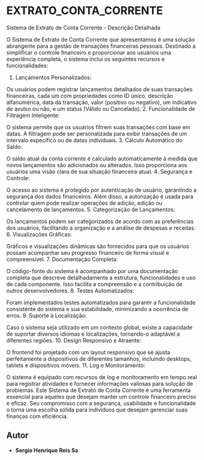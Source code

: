 # EXTRATO_CONTA_CORRENTE

Sistema de Extrato de Conta Corrente - Descrição Detalhada

O Sistema de Extrato de Conta Corrente que apresentamos é uma solução abrangente para a gestão de transações financeiras pessoais. Destinado a simplificar o controle financeiro e proporcionar aos usuários uma experiência completa, o sistema inclui os seguintes recursos e funcionalidades:

1. Lançamentos Personalizados:

Os usuários podem registrar lançamentos detalhados de suas transações financeiras, cada um com propriedades como ID único, descrição alfanumérica, data da transação, valor (positivo ou negativo), um indicativo de avulso ou não, e um status (Válido ou Cancelado).
2. Funcionalidade de Filtragem Inteligente:

O sistema permite que os usuários filtrem suas transações com base em datas. A filtragem pode ser personalizada para exibir transações de um intervalo específico ou de datas individuais.
3. Cálculo Automático do Saldo:

O saldo atual da conta corrente é calculado automaticamente à medida que novos lançamentos são adicionados ou alterados. Isso proporciona aos usuários uma visão clara de sua situação financeira atual.
4. Segurança e Controle:

O acesso ao sistema é protegido por autenticação de usuário, garantindo a segurança dos dados financeiros. Além disso, a autorização é usada para controlar quem pode realizar operações de adição, edição ou cancelamento de lançamentos.
5. Categorização de Lançamentos:

Os lançamentos podem ser categorizados de acordo com as preferências dos usuários, facilitando a organização e a análise de despesas e receitas.
6. Visualizações Gráficas:

Gráficos e visualizações dinâmicas são fornecidos para que os usuários possam acompanhar seu progresso financeiro de forma visual e compreensível.
7. Documentação Completa:

O código-fonte do sistema é acompanhado por uma documentação completa que descreve detalhadamente a estrutura, funcionalidades e uso de cada componente. Isso facilita a compreensão e a contribuição de outros desenvolvedores.
8. Testes Automatizados:

Foram implementados testes automatizados para garantir a funcionalidade consistente do sistema e sua estabilidade, minimizando a ocorrência de erros.
9. Suporte à Localização:

Caso o sistema seja utilizado em um contexto global, existe a capacidade de suportar diversos idiomas e localizações, tornando-o adaptável a diferentes regiões.
10. Design Responsivo e Atraente:

O frontend foi projetado com um layout responsivo que se ajusta perfeitamente a dispositivos de diferentes tamanhos, incluindo desktops, tablets e dispositivos móveis.
11. Log e Monitoramento:

O sistema é equipado com recursos de log e monitoramento em tempo real para registrar atividades e fornecer informações valiosas para solução de problemas.
Este Sistema de Extrato de Conta Corrente é uma ferramenta essencial para aqueles que desejam manter um controle financeiro preciso e eficaz. Seu compromisso com a segurança, usabilidade e funcionalidade o torna uma escolha sólida para indivíduos que desejam gerenciar suas finanças com eficiência.

## Autor

- **Sergio Henrique Reis Sa**
